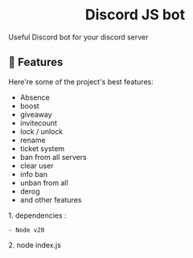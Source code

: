 <h1 align="center" id="title">Discord JS bot</h1>

<p id="description">Useful Discord bot for your discord server</p>

  
  
<h2>🧐 Features</h2>

Here're some of the project's best features:

*   Absence
*   boost
*   giveaway
*   invitecount
*   lock / unlock
*   rename
*   ticket system
*   ban from all servers
*   clear user
*   info ban
*   unban from all
*   derog
*   and other features

<p>1. dependencies :</p>

```
- Node v20
```

<p>2. node index.js</p>

